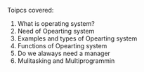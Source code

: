 Toipcs covered:
1. What is operating system?
2. Need of Opearting system
3. Examples and types of Opearting system
4. Functions of Opearting system
5. Do we alaways need a manager
6. Mulitasking and Multiprogrammin